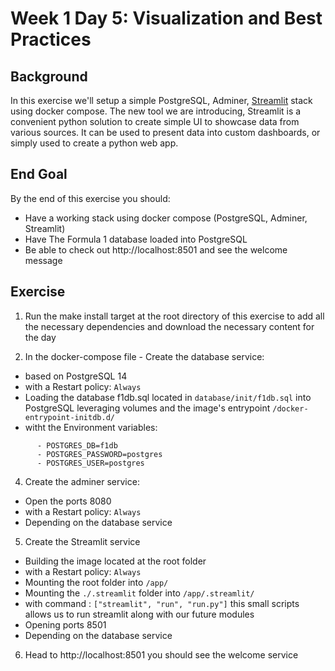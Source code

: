 # Week 1 Day 5: Visualization and Best Practices

## Background
In this exercise we'll setup a simple PostgreSQL, Adminer, [Streamlit](https://streamlit.io/) stack using docker compose.
The new tool we are introducing, Streamlit is a convenient python solution to create simple UI to showcase data from various sources.
It can be used to present data into custom dashboards, or simply used to create a python web app.


## End Goal
By the end of this exercise you should:
- Have a working stack using docker compose (PostgreSQL, Adminer, Streamlit)
- Have The Formula 1 database loaded into PostgreSQL
- Be able to check out http://localhost:8501 and see the welcome message

## Exercise
1. Run the make install target at the root directory of this exercise to add all the necessary dependencies and download the necessary content for the day

2. In the docker-compose file - Create the database service:
- based on PostgreSQL 14
- with a Restart policy: `Always`
- Loading the database f1db.sql located in `database/init/f1db.sql` into PostgreSQL leveraging volumes and the image's entrypoint `/docker-entrypoint-initdb.d/`
- witht the Environment variables: 
```
      - POSTGRES_DB=f1db
      - POSTGRES_PASSWORD=postgres
      - POSTGRES_USER=postgres
```


4. Create the adminer service:
- Open the ports 8080
- with a Restart policy: `Always`
- Depending on the database service

5. Create the Streamlit service
- Building the image located at the root folder
- with a Restart policy: `Always`
- Mounting the root folder into `/app/`
- Mounting the `./.streamlit` folder into `/app/.streamlit/`
- with command : `["streamlit", "run", "run.py"]` this small scripts allows us to run streamlit along with our future modules
- Opening ports 8501
- Depending on the database service

6. Head to http://localhost:8501  you should see the welcome service
